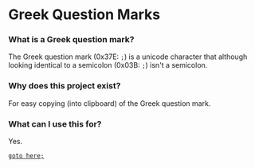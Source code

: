 # Greek Question Marks

### What is a Greek question mark?
The Greek question mark (0x37E: `;`) is a unicode character that although looking identical to a semicolon (0x03B: `;`) isn't a semicolon.

### Why does this project exist?
For easy copying (into clipboard) of the Greek question mark.

### What can I use this for?
Yes.

[`goto here;`](https://iggyglass.github.io)